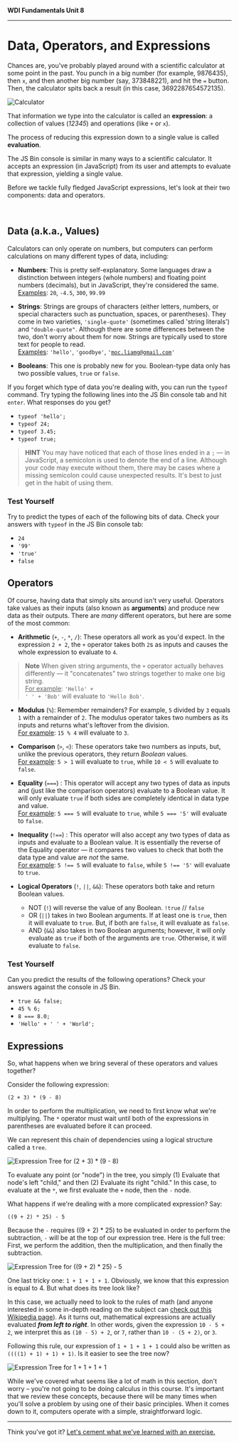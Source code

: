 **WDI Fundamentals Unit 8**

---

# Data, Operators, and Expressions

Chances are, you've probably played around with a scientific calculator at some point in the past. You punch in a big number (for example, 9876435),
then `x`, and then another big number (say, 373848221), and hit the `=` button. Then, 
the calculator spits back a result (in this case, 3692287654572135).

![Calculator](../assets/chapter3/calculator.png)

That information we type into the calculator is called an **expression**: a
collection of values (*12345*) and operations (like `+` or `x`).

The process of reducing this expression down to a single value is called **evaluation**.

The JS Bin console is similar in many ways to a scientific calculator. It accepts an
expression (in JavaScript) from its user and attempts to evaluate that expression,
yielding a single value.

Before we tackle fully fledged JavaScript expressions, let's look at their
two components: data and operators.

<br>

## Data (a.k.a., Values)
Calculators can only operate on numbers, but computers can perform calculations
on many different types of data, including:

* **Numbers**: This is pretty self-explanatory. Some languages draw a distinction between integers (whole numbers) and floating point numbers (decimals), but in JavaScript, they're considered the same.<br>
<u>Examples</u>: `20`, `-4.5`, `300`, `99.99`

* **Strings**: Strings are groups of characters (either letters, numbers, or special characters such as punctuation, spaces, or parentheses). They come in two varieties, <code>'single-quote'</code> (sometimes called 'string literals') and <code>"double-quote"</code>. Although there are some differences between the two, don't worry about them for now. Strings are typically used to store text for people to read.<br><u>Examples</u>: <code>'hello'</code>, <code>'goodbye'</code>, <code>'moc.liamg@gmail.com'</code>

* **Booleans**: This one is probably new for you. Boolean-type data only has two
possible values, `true` or `false`.

If you forget which type of data you're dealing with, you can run the `typeof`
command. Try typing the following lines into the JS Bin console tab and hit `enter`. What responses do you get?

* <code>typeof 'hello';</code>
* <code>typeof 24;</code>
* <code>typeof 3.45;</code>
* <code>typeof true;</code>

> **HINT**  You may have noticed that each of those lines ended in a `;` — in
> JavaScript, a semicolon is used to denote the end of a line. Although your code
> may execute without them, there may be cases where a missing semicolon could cause
> unexpected results. It's best to just get in the habit of using them.

### Test Yourself
Try to predict the types of each of the following bits of data. Check your answers
with `typeof` in the JS Bin console tab:

* <code>24</code>
* <code>'99'</code>
* <code>'true'</code>
* <code>false</code>


## Operators
Of course, having data that simply sits around isn't very useful. Operators take
values as their inputs (also known as **arguments**) and produce new data as their outputs.
There are *many* different operators, but here are some of the most common:

* **Arithmetic** (`+`, `-`, `*`, `/`): These operators all work as you'd expect. In the expression `2 + 2`, the `+` operator takes both `2`s as inputs and causes the whole expression to evaluate to `4`.

>**Note** When given string arguments, the `+` operator actually behaves
differently — it "concatenates" two strings together to make one big string.
<br><u>For example</u>: <code>'Hello' + ' ' + 'Bob'</code> will evaluate to <code>'Hello Bob'</code>.

* **Modulus** (`%`): Remember remainders? For example, `5` divided by `3` equals `1` with a remainder of `2`. The modulus operator takes two numbers as its inputs and returns what's leftover from the division.
<br><u>For example</u>: `15 % 4` will evaluate to `3`.

* **Comparison** (<code>></code>, <code><</code>): These operators take two numbers as inputs, but, unlike the previous operators, they return *Boolean* values.
<br><u>For example</u>: <code>5 > 1</code> will evaluate to `true`, while <code>10 < 5</code> will evaluate to `false`.

* **Equality** (`===`) : This operator will accept any two types of data as inputs and (just like the comparison operators) evaluate to a Boolean value. It will only evaluate `true` if both sides are completely identical in data type and value.
<br><u>For example</u>: <code>5 === 5</code> will evaluate to `true`, while <code>5 === '5'</code> will evaluate to `false`.

* **Inequality** (`!==`) : This operator will also accept any two types of data as inputs and evaluate to a Boolean value. It is essentially the reverse of the Equality operator — it compares two values to check that both the data type and value are *not* the same.
<br><u>For example</u>: <code>5 !== 5</code> will evaluate to `false`, while <code>5 !== '5'</code> will evaluate to `true`.

* **Logical Operators** (`!`, `||`, <code>&&</code>): These operators both take and return Boolean values.
    * NOT (`!`) will reverse the value of any Boolean.
        `!true` // `false`
    * OR  (`||`) takes in two Boolean arguments. If at least one is `true`, then it will evaluate to `true`. But, if both are `false`, it will evaluate as `false`.
    * AND (<code>&&</code>) also takes in two Boolean arguments; however, it will only evaluate as `true` if both of the arguments are `true`. Otherwise, it will evaluate to `false`.

### Test Yourself
Can you predict the results of the following operations? Check your answers against the console in JS Bin.
* <code>true && false;</code>
* <code>45 % 6;</code>
* <code>8 === 8.0;</code>
* <code>'Hello' + ' ' + 'World';</code>

## Expressions
So, what happens when we bring several of these operators and values together?

Consider the following expression:

`(2 + 3) * (9 - 8)`

In order to perform the multiplication, we need to first know what we're multiplying. The `*` operator must wait until both of the expressions in parentheses are evaluated before it can proceed.

We can represent this chain of dependencies using a logical structure called a `tree`.

![Expression Tree for (2 + 3) * (9 - 8)](../assets/chapter3/tree1.png)
<br>

To evaluate any point (or "node") in the tree, you simply (1) Evaluate that node's left "child," and then (2) Evaluate its right "child." In this case, to evaluate at the `*`, we first evaluate the `+` node, then the `-` node.

What happens if we're dealing with a more complicated expression? Say:

`((9 + 2) * 25) - 5`

Because the `-` requires ((9 + 2) * 25) to be evaluated in order to perform the subtraction, `-` will be at the top of our expression tree. Here is the full tree: First, we perform the addition, then the multiplication, and then finally the subtraction.

![Expression Tree for ((9 + 2) * 25) - 5](../assets/chapter3/tree2.png)
<br>

One last tricky one: `1 + 1 + 1 + 1`. Obviously, we know that this expression is equal to 4. But what does its tree look like?

In this case, we actually need to look to the rules of math (and anyone interested in some in-depth reading on the subject can [check out this Wikipedia page](http://en.wikipedia.org/wiki/Operator_associativity)). As it turns out, mathematical expressions are actually evaluated ***from left to right***. In other words, given the expression `10 - 5 + 2`, we interpret this as `(10 - 5) + 2`, or `7`, rather than `10 - (5 + 2)`, or `3`.

Following this rule, our expression of `1 + 1 + 1 + 1` could also be written as `((((1) + 1) + 1) + 1)`. Is it easier to see the tree now?

![Expression Tree for 1 + 1 + 1 + 1](../assets/chapter3/tree3.png)
<br>

While we've covered what seems like a lot of math in this section, don't worry – you're not going to be doing calculus in this course. It's important that we review these concepts, because there will be many times when you'll solve a problem by using one of their basic principles. When it comes down to it, computers operate with a simple, straightforward logic.

---

Think you've got it? [Let's cement what we've learned with an exercise.](05_exercise.md)
